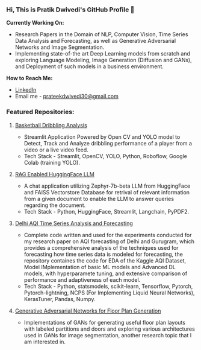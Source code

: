 ### Hi, This is Pratik Dwivedi's GitHub Profile 👋

**Currently Working On:**
- Research Papers in the Domain of NLP, Computer Vision, Time Series Data Analysis and Forecasting, as well as Generative Adversarial Networks and Image Segmentation.
- Implementing state-of-the art Deep Learning models from scratch and exploring Language Modeling, Image Generation (Diffusion and GANs), and Deployment of such models in a business environment. 

**How to Reach Me:**
- [LinkedIn](https://www.linkedin.com/in/pratik-dwivedi/)
- Email me - prateekdwivedi30@gmail.com

### Featured Repositories:
1. [Basketball Dribbling Analysis](https://github.com/Dekode1859/Basketball-Dribbling-Analysis)
   - Streamlit Application Powered by Open CV and YOLO model to Detect, Track and Analyze dribbling performance of a player from a video or a live video feed.
   - Tech Stack - Streamlit, OpenCV, YOLO, Python, Roboflow, Google Colab (training YOLO).
   
2. [RAG Enabled HuggingFace LLM](https://github.com/Dekode1859/DocLLM)
   - A chat application utilizing Zephyr-7b-beta LLM from HuggingFace and FAISS Vectorstore Database for retrival of relevant information from a given document to enable the LLM to answer queries regarding the document.
   - Tech Stack - Python, HuggingFace, Streamlit, Langchain, PyPDF2.

3. [Delhi AQI Time Series Analysis and Forecasting](https://github.com/Dekode1859/AQI-Forecasting-Liquid-Neural-Network)
   - Complete code written and used for the experiments conducted for my research paper on AQI forecasting of Delhi and Gurugram, which provides a comprehensive analysis of the techniques used for forecasting how time series data is modeled for forecasting, the repository containes the code for EDA of the Kaggle AQI Dataset, Model IMplementation of basic ML models and Advanced DL models, with hyperparamete tuning, and extensive comparison of performance and adaptiveness of each model.
   - Tech Stack - Python, statsmodels, scikit-learn, Tensorflow, Pytorch, Pytorch-lightning, NCPS (For Implementing Liquid Neural Networks), KerasTuner, Pandas, Numpy.

4. [Generative Adversarial Networks for Floor Plan Generation](https://github.com/Dekode1859/GANs-Floor-Plan-Generation)
   - Implementations of GANs for generating useful floor plan layouts with labeled partitions and doors and exploring various architectures used in GANs for image segmentation, another research topic that I am interested in.

